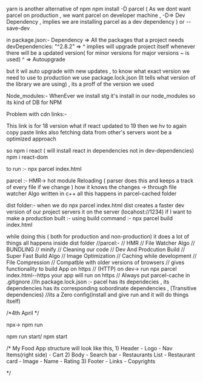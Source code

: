 yarn is another alternative of npm
npm install -D parcel ( As we dont want parcel on production , we want parcel on developer machine , -D=> Dev Dependency , implies we are installing parcel as a dev dependency )
or --save-dev

in package.json:-
Dependency => All the packages that a project needs
devDependencies: "^2.8.2"  => ^ implies will upgrade project itself  whenever there will be a updated version( for minor versions for major versions ~ is used)
^ =>  Autoupgrade

but it wil auto upgrade with new updates , to know what exact version we need to use to production we use package.lock.json
(It tells what version of the library we are using) , its a proff of the version we used 

Node_modules:-
WhenEver we install stg it's install in our node_modules so its kind of DB for NPM


Problem with cdn links:-
<script crossorigin src="https://unpkg.com/react@18/umd/react.development.js"></script>
This link is for 18 version what if react updated to 19 then we hv to again copy paste links
also fetching data from other's servers wont be a optimized approach

so npm i react ( will install react in dependencies not in dev-dependencies)
npm i react-dom

to run :- npx parcel index.html

parcel :-
HMR-> hot module Reloading ( parser does this and keeps a track of every file if we change )
how it knows the changes -> through file watcher Algo written in c++ all this happens in parcel-cached folder

dist folder:- when we do npx parcel index.html dist creates a faster dev version of our project servers it on the server (locahost://1234)
if I want to make a production built :- using build command :- npx parcel build index.html 

while doing this ( both for production and non-production)  it does a lot of things all happens inside dist folder 
//parcel:-
//  HMR
// File Watcher Algo
// BUNDLING
// minify
// Cleaning our code
// Dev And Prodcution Build
// Super Fast Build Algo
// Image Optimization
// Caching while development 
// File Compression
// Compatble with older versions of  browsers
// gives functionality to build App on https 
// (HTTP) on dev-> run npx parcel index.html--https your app will run on https
// Always put parcel-cache in .gitignore 
//In package.lock.json :- pacel has its dependecies , its dependencies has its corresponding sobordinate dependencies , (Transitive dependencies)
//its a Zero config(install and give run and it will do things itself)


/*4th April */ 

npx-> npm run 

npm run start/ npm start 

<!-- Talk is Cheap , show me the code -->
/* My Food App structure will look like this, 
            1) Header
                - Logo
                - Nav Items(right side)
                - Cart
            2) Body
                - Search bar
                - Restaurants List
                    - Restaurant card
                        - Image
                        - Name
                        - Rating
            3) Footer
                - Links
                - Copyrights
       
*/